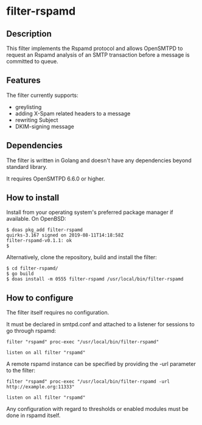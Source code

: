 # filter-rspamd

## Description
This filter implements the Rspamd protocol and allows OpenSMTPD to request an Rspamd analysis
of an SMTP transaction before a message is committed to queue.

## Features
The filter currently supports:

- greylisting
- adding X-Spam related headers to a message
- rewriting Subject
- DKIM-signing message

## Dependencies
The filter is written in Golang and doesn't have any dependencies beyond standard library.

It requires OpenSMTPD 6.6.0 or higher.


## How to install
Install from your operating system's preferred package manager if available.
On OpenBSD:
```
$ doas pkg_add filter-rspamd
quirks-3.167 signed on 2019-08-11T14:18:58Z
filter-rspamd-v0.1.1: ok
$
```

Alternatively, clone the repository, build and install the filter:
```
$ cd filter-rspamd/
$ go build
$ doas install -m 0555 filter-rspamd /usr/local/bin/filter-rspamd
```

## How to configure
The filter itself requires no configuration.

It must be declared in smtpd.conf and attached to a listener for sessions to go through rspamd:
```
filter "rspamd" proc-exec "/usr/local/bin/filter-rspamd"

listen on all filter "rspamd"
```

A remote rspamd instance can be specified by providing the -url parameter to the filter:
```
filter "rspamd" proc-exec "/usr/local/bin/filter-rspamd -url http://example.org:11333"

listen on all filter "rspamd"
```


Any configuration with regard to thresholds or enabled modules must be done in rspamd itself.

